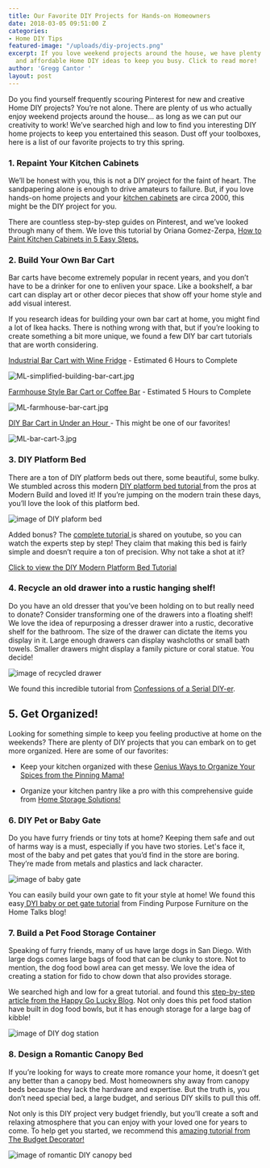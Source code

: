 ```yaml
---
title: Our Favorite DIY Projects for Hands-on Homeowners
date: 2018-03-05 09:51:00 Z
categories:
- Home DIY Tips
featured-image: "/uploads/diy-projects.png"
excerpt: If you love weekend projects around the house, we have plenty of simple
  and affordable Home DIY ideas to keep you busy. Click to read more!
author: 'Gregg Cantor '
layout: post
---
```


Do you find yourself frequently scouring Pinterest for new and creative Home DIY projects? You’re not alone. There are plenty of us who actually enjoy weekend projects around the house… as long as we can put our creativity to work! We’ve searched high and low to find you interesting DIY home projects to keep you entertained this season. Dust off your toolboxes, here is a list of our favorite projects to try this spring.

### 1. Repaint Your Kitchen Cabinets

We’ll be honest with you, this is not a DIY project for the faint of heart. The sandpapering alone is enough to drive amateurs to failure. But, if you love hands-on home projects and your [kitchen cabinets](\/san-diego-custom-cabinet-construction-services) are circa 2000, this might be the DIY project for you.

There are countless step-by-step guides on Pinterest, and we’ve looked through many of them. We love this tutorial by Oriana Gomez-Zerpa, [How to Paint Kitchen Cabinets in 5 Easy Steps.](https://mykukun.com/how-to-paint-kitchen-cabinets-5-easy-steps/)

### 2. Build Your Own Bar Cart

Bar carts have become extremely popular in recent years, and you don’t have to be a drinker for one to enliven your space. Like a bookshelf, a bar cart can display art or other decor pieces that show off your home style and add visual interest.

If you research ideas for building your own bar cart at home, you might find a lot of Ikea hacks. There is nothing wrong with that, but if you’re looking to create something a bit more unique, we found a few DIY bar cart tutorials that are worth considering.

[Industrial Bar Cart with Wine Fridge](https://www.simplifiedbuilding.com/projects/diy-beverage-cart/ "Bar Cart with Wine Fridge") - Estimated 6 Hours to Complete

![ML-simplified-building-bar-cart.jpg](/uploads/ML-simplified-building-bar-cart.jpg "Simplified Bar Cart")

[Farmhouse Style Bar Cart or Coffee Bar](http://sundaywithsusie.com/2017/01/15/diy-coffee-bar-table/) - Estimated 5 Hours to Complete

![ML-farmhouse-bar-cart.jpg](/uploads/ML-farmhouse-bar-cart.jpg "Farmhouse Bar Cart")

[DIY Bar Cart in Under an Hour ](https://www.thrillist.com/lifestyle/nation/how-to-make-a-diy-custom-bar-cart-diy-plans-for-liquor-cart?media=https:https://assets3.thrillist.com/v1/image/1886690/size/tmg-facebook_share.jpg&description=I%2520picked%2520up%2520everything%2520from%2520Home%2520Depot%2520in%2520the%2520morning%2520and%2520was%2520finished%2520before%2520lunch. "DIY Bar Cart")- This might be one of our favorites!

![ML-bar-cart-3.jpg](/uploads/ML-bar-cart-3.jpg "Rustic Bar Cart")

### 3. DIY Platform Bed

There are a ton of DIY platform beds out there, some beautiful, some bulky. We stumbled across this modern [DIY platform bed tutorial ](https://www.youtube.com/watch?v=MypBizN7Y9w)from the pros at Modern Build and loved it! If you’re jumping on the modern train these days, you’ll love the look of this platform bed.

![image of DIY plaform bed](/uploads/ML-DIY-platform-bed.jpg "Your Easy DIY Platform Bed")

Added bonus? The [complete tutorial ](https://www.youtube.com/watch?v=MypBizN7Y9w)is shared on youtube, so you can watch the experts step by step! They claim that making this bed is fairly simple and doesn’t require a ton of precision. Why not take a shot at it?

[Click to view the DIY Modern Platform Bed Tutorial](https://www.youtube.com/watch?v=MypBizN7Y9w)

### 4. Recycle an old drawer into a rustic hanging shelf!

Do you have an old dresser that you’ve been holding on to but really need to donate? Consider transforming one of the drawers into a floating shelf! We love the idea of repurposing a dresser drawer into a rustic, decorative shelf for the bathroom. The size of the drawer can dictate the items you display in it. Large enough drawers can display washcloths or small bath towels. Smaller drawers might display a family picture or coral statue. You decide!

![image of recycled drawer](/uploads/ML-recycled-drawer.jpg "Recycled Drawer")

We found this incredible tutorial from [Confessions of a Serial DIY-er](https://www.confessionsofaserialdiyer.com/drawer-shelf/).

## 5. Get Organized!

Looking for something simple to keep you feeling productive at home on the weekends? There are plenty of DIY projects that you can embark on to get more organized. Here are some of our favorites:

* Keep your kitchen organized with these [Genius Ways to Organize Your Spices from the Pinning Mama!](https://www.thepinningmama.com/best-products-to-organize-kitchen/)

* Organize your kitchen pantry like a pro with this comprehensive guide from [Home Storage Solutions!](https://www.home-storage-solutions-101.com/organize-pantry.html)

### 6. DIY Pet or Baby Gate

Do you have furry friends or tiny tots at home? Keeping them safe and out of harms way is a must, especially if you have two stories. Let's face it, most of the baby and pet gates that you’d find in the store are boring. They’re made from metals and plastics and lack character.

![image of baby gate](/uploads/ml-baby-pet-gate.jpg "Baby Gate DIY Project")

You can easily build your own gate to fit your style at home! We found this easy[ DYI baby or pet gate tutorial](https://www.hometalk.com/11977039/10-minute-diy-baby-pet-gate?r=0) from Finding Purpose Furniture on the Home Talks blog!

### 7. Build a Pet Food Storage Container

Speaking of furry friends, many of us have large dogs in San Diego. With large dogs comes large bags of food that can be clunky to store. Not to mention, the dog food bowl area can get messy. We love the idea of creating a station for fido to chow down that also provides storage.

We searched high and low for a great tutorial. and found this [step-by-step article from the Happy Go Lucky Blog](https://www.happygoluckyblog.com/2015/10/diy-dog-food-station-with-storage.html). Not only does this pet food station have built in dog food bowls, but it has enough storage for a large bag of kibble!

![image of DIY dog station](/uploads/ML-diy-dog-station.jpg "DIY Dog Station for Your Furry Friends")

### 8. Design a Romantic Canopy Bed

If you’re looking for ways to create more romance your home, it doesn’t get any better than a canopy bed. Most homeowners shy away from canopy beds because they lack the hardware and expertise. But the truth is, you don’t need special bed, a large budget, and serious DIY skills to pull this off.

Not only is this DIY project very budget friendly, but you’ll create a soft and relaxing atmosphere that you can enjoy with your loved one for years to come. To help get you started, we recommend this [amazing tutorial from The Budget Decorator!](https://www.thebudgetdecorator.com/romantic-diy-canopies-on-a-budget/)

![image of romantic DIY canopy bed](/uploads/ml-romantic-canopy-bed.jpg "DIY Canopy Beds Adds Personality to Your Bedroom")
